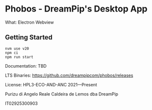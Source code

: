 # Phobos - DreamPip's Desktop App

What: Electron Webview

## Getting Started

```
nvm use v20
npm ci
npm run start
```

Documentation: TBD

LTS Binaries: https://github.com/dreampipcom/phobos/releases

License: HPL3-ECO-AND-ANC 2021—Present

Purizu di Angelo Reale Caldeira de Lemos dba DreamPip

IT02925300903

